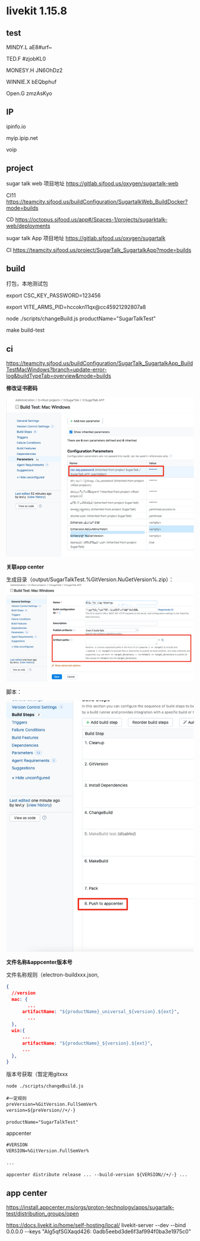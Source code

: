 # livekit 1.15.8



## test

MINDY.L aE8#urf~

TED.F #zjobKL0

MONESY.H JN6OhDz2

WINNIE.X bEQbphuf

Open.G  zmzAsKyo



## IP

ipinfo.io

myip.ipip.net

voip




## project

sugar talk web
项目地址
https://gitlab.sjfood.us/oxygen/sugartalk-web

CI11
https://teamcity.sjfood.us/buildConfiguration/SugartalkWeb_BuildDocker?mode=builds

CD
https://octopus.sjfood.us/app#/Spaces-1/projects/sugarktalk-web/deployments

sugar talk App
项目地址
https://gitlab.sjfood.us/oxygen/sugartalk

CI
https://teamcity.sjfood.us/project/SugarTalk_SugartalkApp?mode=builds



## build

打包，本地测试包

export CSC_KEY_PASSWORD=123456

export VITE_ARMS_PID=hccokn11qx@cc45921292807a8

node ./scripts/changeBuild.js <!--[version(bash)]--> productName="SugarTalkTest"

make build-test



## ci

https://teamcity.sjfood.us/buildConfiguration/SugarTalk_SugartalkApp_BuildTestMacWindows?branch=update-error-log&buildTypeTab=overview&mode=builds

**修改证书密码**

![image-20241231082546320](https://raw.githubusercontent.com/levi33Y/Pictures/main/image-20241231082546320.png)



**关联app center**

生成目录（output/SugarTalkTest.%GitVersion.NuGetVersion%.zip）：
![image-20241231083334342](https://raw.githubusercontent.com/levi33Y/Pictures/main/image-20241231083334342.png)

脚本：

![image-20241231083546785](https://raw.githubusercontent.com/levi33Y/Pictures/main/image-20241231083546785.png)



**文件名称&appcenter版本号**

文件名称规则（electron-buildxxx.json,

~~~json
{
  //version
  mac: {
   		...
      artifactName: "${productName}_universal_${version}.${ext}",
    	...
  },
  win:{
      ...
      artifactName: "${productName}_${version}.${ext}",
      ...
  },
}
~~~



版本号获取（暂定用gitxxx

~~~shell
node ./scripts/changeBuild.js 

#一定规则
preVersion=%GitVersion.FullSemVer%
version=${preVersion//+/-} 

productName="SugarTalkTest"
~~~



appcenter

~~~shell
#VERSION
VERSION=%GitVersion.FullSemVer%

...

appcenter distribute release ... --build-version ${VERSION//+/-} ...
~~~





## app center

https://install.appcenter.ms/orgs/proton-technology/apps/sugartalk-test/distribution_groups/open



https://docs.livekit.io/home/self-hosting/local/
livekit-server --dev --bind 0.0.0.0 --keys "Alg5qfSGXaqd426: 0adb5eebd3de6f3af994f0ba3e1975c0"



